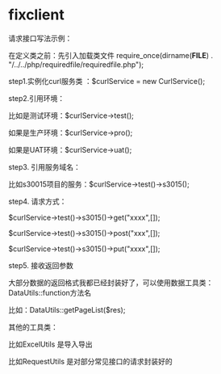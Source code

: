 # fixclient
请求接口写法示例：

在定义类之前：先引入加载类文件
require_once(dirname(__FILE__) . "/../../php/requiredfile/requiredfile.php");

step1.实例化curl服务类 ：$curlService = new CurlService();

step2.引用环境：

比如是测试环境：$curlService->test();

如果是生产环境：$curlService->pro();

如果是UAT环境：$curlService->uat();

step3. 引用服务域名：

比如s30015项目的服务：$curlService->test()->s3015();

step4. 请求方式：

$curlService->test()->s3015()->get("xxxx",[]);

$curlService->test()->s3015()->post("xxx",[]);

$curlService->test()->s3015()->put("xxxx",[]);

step5. 接收返回参数

大部分数据的返回格式我都已经封装好了，可以使用数据工具类：DataUtils::function方法名

比如：DataUtils::getPageList($res);

其他的工具类：

比如ExcelUtils 是导入导出 

比如RequestUtils  是对部分常见接口的请求封装好的